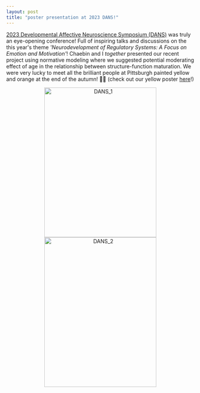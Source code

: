 ```yaml
---
layout: post
title: "poster presentation at 2023 DANS!"
---
```


[2023 Developmental Affective Neuroscience Symposium (DANS)](https://www.dans.pitt.edu/) was truly an eye-opening conference! Full of inspiring talks and discussions on the this year's theme _'Neurodevelopment of Regulatory Systems: A Focus on Emotion and Motivation'_! Chaebin and I _together_ presented our recent project using normative modeling where we suggested potential moderating effect of age in the relationship between structure-function maturation. We were very lucky to meet all the brilliant people at Pittsburgh painted yellow and orange at the end of the autumn! 🍂🍁 (check out our yellow poster [here](https://drive.google.com/file/d/1Je2C52irN7Y2B6pxdMz-vzcQeiSXUxDl/view?usp=sharing)!)        


    
<p align="center">
   <img src="https://github.com/suzanpark/suzanpark.github.io/assets/143306172/1b0e8783-8894-4c56-ba18-215fb4ec51f9" alt="DANS_1" width="300" height="400"/> <img src="https://github.com/suzanpark/suzanpark.github.io/assets/143306172/737b3df4-6455-4b02-b955-39e04b15af65" alt="DANS_2" width="300" height="400"/>
</p>
